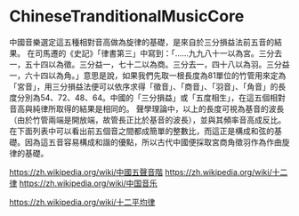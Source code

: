 # ChineseTranditionalMusicCore

中國音樂選定這五種相對音高做為旋律的基礎，是來自於三分損益法前五音的結果。
在司馬遷的《史記》「律書第三」中寫到：「……九九八十一以為宮。三分去一，五十四以為徵。三分益一，七十二以為商。三分去一，四十八以為羽。三分益一，六十四以為角。」意思是說，如果我們先取一根長度為81單位的竹管用來定為「宮音」，用三分損益法便可以依序求得「徵音」、「商音」、「羽音」、「角音」的長度分別為54、72、48、64。中國的「三分損益」或「五度相生」，在這五個相對音高與純律所取得的結果是相同的。
聲學理論中，以上的長度可視為基音的波長（由於竹管兩端是開放端，故管長正比於基音的波長），並與其頻率音高成反比。在下面列表中可以看出前五個音之間都成簡單的整數比，而這正是構成和弦的基礎。因為這五音容易構成和諧的優點，所以古代中國便採取宮商角徵羽作為作曲旋律的基礎。

https://zh.wikipedia.org/wiki/中國五聲音階
https://zh.wikipedia.org/wiki/十二律
https://zh.wikipedia.org/wiki/中国音乐


https://zh.wikipedia.org/wiki/十二平均律

